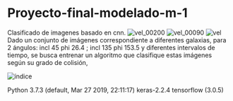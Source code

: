 # Proyecto-final-modelado-m-1


Clasificado de imagenes basado en cnn.
![vel_00200](https://user-images.githubusercontent.com/48209979/59381282-aa786e80-8d20-11e9-8576-99eb5c9a98b3.jpg)
![vel_00090](https://user-images.githubusercontent.com/48209979/59381287-ac423200-8d20-11e9-9439-3ceff1bc4edb.jpg)
![vel](https://user-images.githubusercontent.com/48209979/59381292-ad735f00-8d20-11e9-87e4-c8f96c1e3662.jpg)
Dado un conjunto de imágenes correspondiente a diferentes galaxias, para
2 ángulos: incl 45 phi 26.4 ; incl 135 phi 153.5 y diferentes intervalos de
tiempo, se busca entrenar un algoritmo que clasifique estas imágenes según
su grado de colisión,

![índice](https://user-images.githubusercontent.com/48209979/57998677-1f48e780-7a98-11e9-9c5f-7ba00b7f840b.jpeg)

Python 3.7.3 (default, Mar 27 2019, 22:11:17) 
keras-2.2.4
tensorflow (3.0.5)
